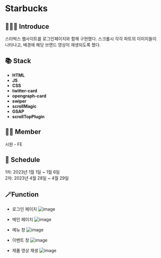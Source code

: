 # Starbucks



## 💁🏻‍♀️ Introduce
스타벅스 웹사이트를 로그인페이지와 함께 구현했다. 스크롤시 각각 파트의 이미지들이 나타나고, 배경에 해당 브랜드 영상이 재생되도록 했다.

## 📚 Stack
- **HTML**
- **JS**
- **CSS**
- **twitter-card**
- **opengraph-card**
- **swiper**
- **scrollMagic**
- **GSAP**
- **scrollTopPlugin**

## 🤼‍♂️ Member
시원 - FE

## 📆 Schedule
1차: 2023년 1월 1일 ~ 1월 6일
<br /> 
2차: 2023년 4월 28일 ~ 4월 29일

## 🪄Function

- 로그인 페이지
![image](https://github.com/siwon99/Starbucks/assets/126474541/fcfcc1e2-8a07-4d25-af3b-1211d1767c0d)
  
- 메인 페이지
![image](https://github.com/siwon99/Starbucks/assets/126474541/3772a098-6507-4c05-b522-3e9dec513062)

- 메뉴 창
![image](https://github.com/siwon99/Starbucks/assets/126474541/b1748970-b1fc-41f7-8153-2a8c0658c97d)

- 이벤트 창
![image](https://github.com/siwon99/Starbucks/assets/126474541/09692fa9-c019-4fe3-bb6e-298a06d0126c)

- 제품 영상 재생
![image](https://github.com/siwon99/Starbucks/assets/126474541/7fd4ff41-f883-4a9f-b68c-139af62c0867)






  


